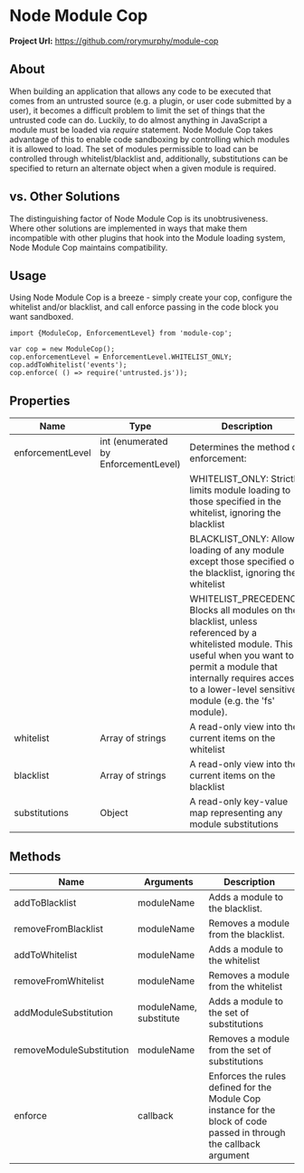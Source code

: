Node Module Cop
==========

**Project Url:** https://github.com/rorymurphy/module-cop

## About

When building an application that allows any code to be executed that comes from an untrusted source (e.g. a plugin, or user code submitted by a user),
it becomes a difficult problem to limit the set of things that the untrusted code can do. Luckily, to do almost anything in JavaScript a module must be
loaded via _require_ statement. Node Module Cop takes advantage of this to enable code sandboxing by controlling which modules it is allowed to load. The set of modules permissible to load can be controlled through whitelist/blacklist and, additionally, substitutions can be specified to return an alternate object when a given module is required.

## vs. Other Solutions

The distinguishing factor of Node Module Cop is its unobtrusiveness. Where other solutions are implemented in ways that make them incompatible with other
plugins that hook into the Module loading system, Node Module Cop maintains compatibility.

## Usage

Using Node Module Cop is a breeze - simply create your cop, configure the whitelist and/or blacklist, and call enforce passing in the code block you want sandboxed.

```
import {ModuleCop, EnforcementLevel} from 'module-cop';

var cop = new ModuleCop();
cop.enforcementLevel = EnforcementLevel.WHITELIST_ONLY;
cop.addToWhitelist('events');
cop.enforce( () => require('untrusted.js'));
```

## Properties

| Name | Type | Description |
| ---- | ---- | ----------- |
| enforcementLevel | int (enumerated by EnforcementLevel) | Determines the method of enforcement: |
| | | WHITELIST_ONLY: Strictly limits module loading to those specified in the whitelist, ignoring the blacklist |
| | | BLACKLIST_ONLY: Allows loading of any module except those specified on the blacklist, ignoring the whitelist |
| | | WHITELIST_PRECEDENCE: Blocks all modules on the blacklist, unless referenced by a whitelisted module. This is useful when you want to permit a module that internally requires access to a lower-level sensitive module (e.g. the 'fs' module). |
| whitelist | Array of strings | A read-only view into the current items on the whitelist |
| blacklist | Array of strings | A read-only view into the current items on the blacklist |
| substitutions | Object | A read-only key-value map representing any module substitutions |

## Methods

| Name | Arguments | Description |
| ---- | --------- | ----------- |
| addToBlacklist | moduleName | Adds a module to the blacklist. |
| removeFromBlacklist | moduleName | Removes a module from the blacklist. |
| addToWhitelist | moduleName | Adds a module to the whitelist |
| removeFromWhitelist | moduleName | Removes a module from the whitelist |
| addModuleSubstitution | moduleName, substitute | Adds a module to the set of substitutions |
| removeModuleSubstitution | moduleName | Removes a module from the set of substitutions |
| enforce | callback | Enforces the rules defined for the Module Cop instance for the block of code passed in through the callback argument |